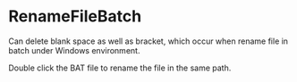 # RenameFileBatch

Can delete blank space as well as bracket, which occur when rename file in batch under Windows environment.

Double click the BAT file to rename the file in the same path.
